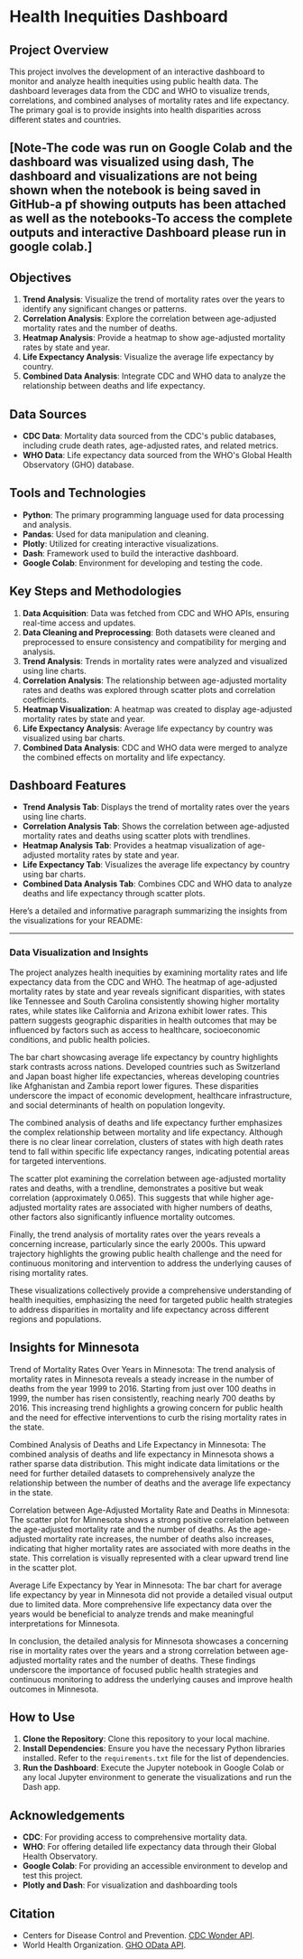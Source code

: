 

# Health Inequities Dashboard

## Project Overview

This project involves the development of an interactive dashboard to monitor and analyze health inequities using public health data. The dashboard leverages data from the CDC and WHO to visualize trends, correlations, and combined analyses of mortality rates and life expectancy. The primary goal is to provide insights into health disparities across different states and countries.

## [Note-The code was run on Google Colab and the dashboard was visualized using dash, The dashboard and visualizations are not being shown when the notebook is being saved in GitHub-a pf showing outputs has been attached as well as the notebooks-To access the complete outputs and interactive Dashboard please run in google colab.\]

## Objectives

1. **Trend Analysis**: Visualize the trend of mortality rates over the years to identify any significant changes or patterns.
2. **Correlation Analysis**: Explore the correlation between age-adjusted mortality rates and the number of deaths.
3. **Heatmap Analysis**: Provide a heatmap to show age-adjusted mortality rates by state and year.
4. **Life Expectancy Analysis**: Visualize the average life expectancy by country.
5. **Combined Data Analysis**: Integrate CDC and WHO data to analyze the relationship between deaths and life expectancy.

## Data Sources

- **CDC Data**: Mortality data sourced from the CDC's public databases, including crude death rates, age-adjusted rates, and related metrics.
- **WHO Data**: Life expectancy data sourced from the WHO's Global Health Observatory (GHO) database.

## Tools and Technologies

- **Python**: The primary programming language used for data processing and analysis.
- **Pandas**: Used for data manipulation and cleaning.
- **Plotly**: Utilized for creating interactive visualizations.
- **Dash**: Framework used to build the interactive dashboard.
- **Google Colab**: Environment for developing and testing the code.

## Key Steps and Methodologies

1. **Data Acquisition**: Data was fetched from CDC and WHO APIs, ensuring real-time access and updates.
2. **Data Cleaning and Preprocessing**: Both datasets were cleaned and preprocessed to ensure consistency and compatibility for merging and analysis.
3. **Trend Analysis**: Trends in mortality rates were analyzed and visualized using line charts.
4. **Correlation Analysis**: The relationship between age-adjusted mortality rates and deaths was explored through scatter plots and correlation coefficients.
5. **Heatmap Visualization**: A heatmap was created to display age-adjusted mortality rates by state and year.
6. **Life Expectancy Analysis**: Average life expectancy by country was visualized using bar charts.
7. **Combined Data Analysis**: CDC and WHO data were merged to analyze the combined effects on mortality and life expectancy.

## Dashboard Features

- **Trend Analysis Tab**: Displays the trend of mortality rates over the years using line charts.
- **Correlation Analysis Tab**: Shows the correlation between age-adjusted mortality rates and deaths using scatter plots with trendlines.
- **Heatmap Analysis Tab**: Provides a heatmap visualization of age-adjusted mortality rates by state and year.
- **Life Expectancy Tab**: Visualizes the average life expectancy by country using bar charts.
- **Combined Data Analysis Tab**: Combines CDC and WHO data to analyze deaths and life expectancy through scatter plots.

Here’s a detailed and informative paragraph summarizing the insights from the visualizations for your README:

---

### Data Visualization and Insights

The project analyzes health inequities by examining mortality rates and life expectancy data from the CDC and WHO. The heatmap of age-adjusted mortality rates by state and year reveals significant disparities, with states like Tennessee and South Carolina consistently showing higher mortality rates, while states like California and Arizona exhibit lower rates. This pattern suggests geographic disparities in health outcomes that may be influenced by factors such as access to healthcare, socioeconomic conditions, and public health policies.

The bar chart showcasing average life expectancy by country highlights stark contrasts across nations. Developed countries such as Switzerland and Japan boast higher life expectancies, whereas developing countries like Afghanistan and Zambia report lower figures. These disparities underscore the impact of economic development, healthcare infrastructure, and social determinants of health on population longevity.

The combined analysis of deaths and life expectancy further emphasizes the complex relationship between mortality and life expectancy. Although there is no clear linear correlation, clusters of states with high death rates tend to fall within specific life expectancy ranges, indicating potential areas for targeted interventions.

The scatter plot examining the correlation between age-adjusted mortality rates and deaths, with a trendline, demonstrates a positive but weak correlation (approximately 0.065). This suggests that while higher age-adjusted mortality rates are associated with higher numbers of deaths, other factors also significantly influence mortality outcomes.

Finally, the trend analysis of mortality rates over the years reveals a concerning increase, particularly since the early 2000s. This upward trajectory highlights the growing public health challenge and the need for continuous monitoring and intervention to address the underlying causes of rising mortality rates.

These visualizations collectively provide a comprehensive understanding of health inequities, emphasizing the need for targeted public health strategies to address disparities in mortality and life expectancy across different regions and populations.

## Insights for Minnesota
Trend of Mortality Rates Over Years in Minnesota: The trend analysis of mortality rates in Minnesota reveals a steady increase in the number of deaths from the year 1999 to 2016. Starting from just over 100 deaths in 1999, the number has risen consistently, reaching nearly 700 deaths by 2016. This increasing trend highlights a growing concern for public health and the need for effective interventions to curb the rising mortality rates in the state.


Combined Analysis of Deaths and Life Expectancy in Minnesota: The combined analysis of deaths and life expectancy in Minnesota shows a rather sparse data distribution. This might indicate data limitations or the need for further detailed datasets to comprehensively analyze the relationship between the number of deaths and the average life expectancy in the state.


Correlation between Age-Adjusted Mortality Rate and Deaths in Minnesota: The scatter plot for Minnesota shows a strong positive correlation between the age-adjusted mortality rate and the number of deaths. As the age-adjusted mortality rate increases, the number of deaths also increases, indicating that higher mortality rates are associated with more deaths in the state. This correlation is visually represented with a clear upward trend line in the scatter plot.


Average Life Expectancy by Year in Minnesota: The bar chart for average life expectancy by year in Minnesota did not provide a detailed visual output due to limited data. More comprehensive life expectancy data over the years would be beneficial to analyze trends and make meaningful interpretations for Minnesota.


In conclusion, the detailed analysis for Minnesota showcases a concerning rise in mortality rates over the years and a strong correlation between age-adjusted mortality rates and the number of deaths. These findings underscore the importance of focused public health strategies and continuous monitoring to address the underlying causes and improve health outcomes in Minnesota.



## How to Use

1. **Clone the Repository**: Clone this repository to your local machine.
2. **Install Dependencies**: Ensure you have the necessary Python libraries installed. Refer to the `requirements.txt` file for the list of dependencies.
3. **Run the Dashboard**: Execute the Jupyter notebook in Google Colab or any local Jupyter environment to generate the visualizations and run the Dash app.

## Acknowledgements


- **CDC**: For providing access to comprehensive mortality data.
- **WHO**: For offering detailed life expectancy data through their Global Health Observatory.
- **Google Colab**: For providing an accessible environment to develop and test this project.
- **Plotly and Dash**: For visualization and dashboarding tools 

## Citation

- Centers for Disease Control and Prevention. [CDC Wonder API](https://wonder.cdc.gov).
- World Health Organization. [GHO OData API](https://ghoapi.azureedge.net/api).


